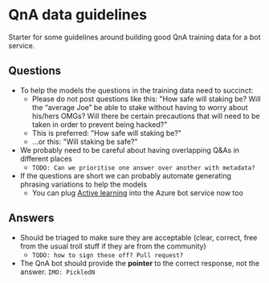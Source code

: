 # QnA data guidelines

Starter for some guidelines around building good QnA training data for a bot service.

## Questions

* To help the models the questions in the training data need to succinct:
    * Please do not post questions like this: "How safe will staking be? Will the “average Joe” be able to stake without having to worry about his/hers OMGs? Will there be certain precautions that will need to be taken in order to prevent being hacked?"
    * This is preferred: "How safe will staking be?"
    * ...or this: "Will staking be safe?"
* We probably need to be careful about having overlapping Q&As in different places
    * `TODO: Can we prioritise one answer over another with metadata?`
* If the questions are short we can probably automate generating phrasing variations to help the models
    * You can plug [Active learning](https://www.qnamaker.ai/old/Documentation/ActiveLearning) into the Azure bot service now too

## Answers

* Should be triaged to make sure they are acceptable (clear, correct, free from the usual troll stuff if they are from the community)
    * `TODO: how to sign these off? Pull request?`
* The QnA bot should provide the **pointer** to the correct response, not the answer. `IMO: PickledN`
